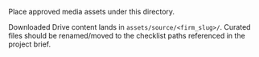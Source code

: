 Place approved media assets under this directory.

Downloaded Drive content lands in `assets/source/<firm_slug>/`.
Curated files should be renamed/moved to the checklist paths referenced in the project brief.
